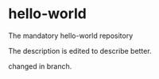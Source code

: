 # hello-world
The mandatory hello-world repository

The description is edited to describe better.

changed in branch.
